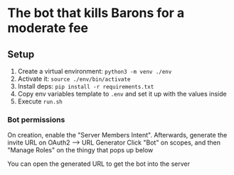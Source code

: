 # The bot that kills Barons for a moderate fee

## Setup

1. Create a virtual environment: `python3 -m venv ./env`
2. Activate it: `source ./env/bin/activate`
3. Install deps: `pip install -r requirements.txt`
4. Copy env variables template to `.env` and set it up with the values inside
5. Execute `run.sh`

### Bot permissions

On creation, enable the "Server Members Intent". Afterwards, generate the invite URL on OAuth2 --> URL Generator
Click "Bot" on scopes, and then "Manage Roles" on the thingy that pops up below

You can open the generated URL to get the bot into the server